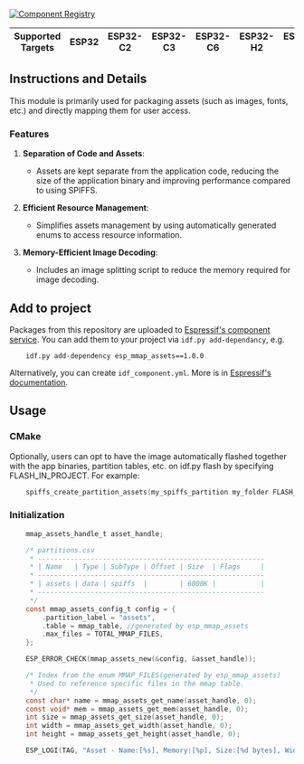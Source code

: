 [![Component Registry](https://components.espressif.com/components/espressif/esp_mmap_assets/badge.svg)](https://components.espressif.com/components/espressif/esp_mmap_assets)

| Supported Targets | ESP32 | ESP32-C2 | ESP32-C3 | ESP32-C6 | ESP32-H2 | ESP32-S2 | ESP32-S3 |
| ----------------- | ----- | -------- | -------- | -------- | -------- | -------- | -------- |

## Instructions and Details

This module is primarily used for packaging assets (such as images, fonts, etc.) and directly mapping them for user access.

### Features

1. **Separation of Code and Assets**:
    - Assets are kept separate from the application code, reducing the size of the application binary and improving performance compared to using SPIFFS.

2. **Efficient Resource Management**:
    - Simplifies assets management by using automatically generated enums to access resource information.

3. **Memory-Efficient Image Decoding**:
    - Includes an image splitting script to reduce the memory required for image decoding.


## Add to project

Packages from this repository are uploaded to [Espressif's component service](https://components.espressif.com/).
You can add them to your project via `idf.py add-dependancy`, e.g.
```
    idf.py add-dependency esp_mmap_assets==1.0.0
```

Alternatively, you can create `idf_component.yml`. More is in [Espressif's documentation](https://docs.espressif.com/projects/esp-idf/en/latest/esp32/api-guides/tools/idf-component-manager.html).

## Usage

### CMake
Optionally, users can opt to have the image automatically flashed together with the app binaries, partition tables, etc. on idf.py flash by specifying FLASH_IN_PROJECT. For example:
```c
    spiffs_create_partition_assets(my_spiffs_partition my_folder FLASH_IN_PROJECT)
```

### Initialization
```c
    mmap_assets_handle_t asset_handle;

    /* partitions.csv
     * --------------------------------------------------------
     * | Name   | Type | SubType | Offset | Size  | Flags     |
     * --------------------------------------------------------
     * | assets | data | spiffs  |        | 6000K |           |
     * --------------------------------------------------------
     */
    const mmap_assets_config_t config = {
        .partition_label = "assets",
        .table = mmap_table, //generated by esp_mmap_assets
        .max_files = TOTAL_MMAP_FILES,
    };

    ESP_ERROR_CHECK(mmap_assets_new(&config, &asset_handle));

    /* Index from the enum MMAP_FILES(generated by esp_mmap_assets)
     * Used to reference specific files in the mmap table.
     */
    const char* name = mmap_assets_get_name(asset_handle, 0);
    const void* mem = mmap_assets_get_mem(asset_handle, 0);
    int size = mmap_assets_get_size(asset_handle, 0);
    int width = mmap_assets_get_width(asset_handle, 0);
    int height = mmap_assets_get_height(asset_handle, 0);

    ESP_LOGI(TAG, "Asset - Name:[%s], Memory:[%p], Size:[%d bytes], Width:[%d px], Height:[%d px]", name, mem, size, width, height);

```

